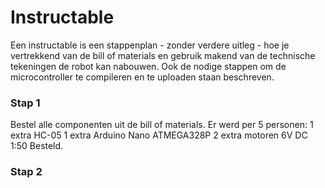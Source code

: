 # Instructable

Een instructable is een stappenplan - zonder verdere uitleg - hoe je vertrekkend van de bill of materials en gebruik makend van de technische tekeningen de robot kan nabouwen. Ook de nodige stappen om de microcontroller te compileren en te uploaden staan beschreven.  

### Stap 1
Bestel alle componenten uit de bill of materials.
Er werd per 5 personen:
  1 extra HC-05 
  1 extra Arduino Nano ATMEGA328P
  2 extra motoren 6V DC 1:50 
Besteld.

### Stap 2


